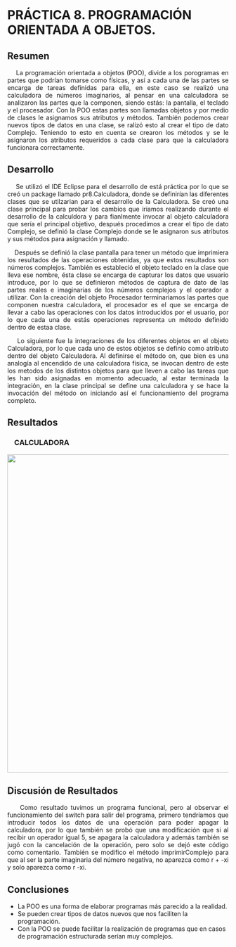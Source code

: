# PRÁCTICA 8. PROGRAMACIÓN ORIENTADA A OBJETOS.

## Resumen

<p style = "text-align: justify">
&nbsp;&nbsp;&nbsp;&nbsp;La programación orientada a objetos (POO), divide a los porogramas en partes que podrían tomarse como físicas, y así a cada una de las partes se encarga de tareas definidas para ella, en este caso se realizó una calculadora de números imaginarios, al pensar en una calculadora se analizaron las partes que la componen, siendo estás: la pantalla, el teclado y el procesador. Con la POO estas partes son llamadas objetos y por medio de clases le asignamos sus atributos y métodos. También podemos crear nuevos tipos de datos en una clase, se ralizó esto al crear el tipo de dato Complejo. Teniendo to esto en cuenta se crearon los métodos y se le asignaron los atributos requeridos a cada clase para que la calculadora funcionara correctamente.
</p>

## Desarrollo

<p style="text-align: justify">&nbsp;&nbsp;&nbsp;&nbsp;Se utilizó el IDE Eclipse para el desarrollo de está práctica por lo que se creó un package llamado pr8.Calculadora, donde se definirían las diferentes clases que se utilzarian para el desarrollo de la Calculadora. Se creó una clase principal para probar los cambios que iriamos realizando durante el desarrollo de la calculdora y para fianlmente invocar al objeto calculadora que sería el principal objetivo, después procedimos a crear el tipo de dato Complejo, se definió la clase Complejo donde se le asignaron sus atributos y sus métodos para asignación y llamado.</p>

<p style="text-align: justify">&nbsp;&nbsp;&nbsp;&nbsp;Después se definió la clase pantalla para tener un método que imprimiera los resultados de las operaciones obtenidas, ya que estos resultados son números complejos. También es estableció el objeto teclado en la clase que lleva ese nombre, ésta clase se encarga de capturar los datos que usuario introduce, por lo que se definieron métodos de captura de dato de las partes reales e imaginarias de los números complejos y el operador a utilizar. Con la creación del objeto Procesador terminariamos las partes que componen nuestra calculadora, el procesador es el que se encarga de llevar a cabo las operaciones con los datos introducidos por el usuario, por lo que cada una de estás operaciones representa un método definido dentro de estaa clase.</p>

<p style="text-align: justify">&nbsp;&nbsp;&nbsp;&nbsp;Lo siguiente fue la integraciones de los diferentes objetos en el objeto Calculadora, por lo que cada uno de estos objetos se definio como atributo dentro del objeto Calculadora. Al definirse el método on, que bien es una analogía al encendido de una calculadora física, se invocan dentro de este los metodos de los distintos objetos para que lleven a cabo las tareas que les han sido asignadas en momento adecuado, al estar terminada la integración, en la clase principal se define una calculadora y se hace la invocación del método on iniciando así el funcionamiento del programa completo.</p>

## Resultados

### &nbsp;&nbsp;&nbsp;&nbsp;CALCULADORA

<p align="center">
    <img width = "632" height = "724" src = "https://github.com/Rod285/fundamentosRodrigo/blob/master/fundamentosRodrigo/p8/Imgs%20p8/Calculadora.jpg">
</p>

## Discusión de Resultados
<p style="text-align: justify;">
&nbsp;&nbsp;&nbsp;&nbsp;Como resultado tuvimos un programa funcional, pero al observar el funcionamiento del switch para salir del programa, primero tendríamos que introducir todos los datos de una operación para poder apagar la calculadora, por lo que también se probó que una modificación que si al recibir un operador igual 5, se apagara la calculadora y además también se jugó con la  cancelación de la operación, pero solo se dejó este código como comentario. También se modifico el método imprimirComplejo para que al ser la parte imaginaria del número negativa, no aparezca como r + -xi y solo aparezca como r -xi.
</p>

## Conclusiones
<p style="text-align: justify;">

- La POO es una forma de elaborar programas más parecido a la realidad.
- Se pueden crear tipos de datos nuevos que nos faciliten la programación.
- Con la POO se puede facilitar la realización de programas que en casos de programación estructurada serían muy complejos.

</p>
